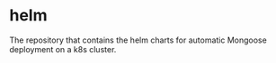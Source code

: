 # helm
The repository that contains the helm charts for automatic Mongoose deployment on a k8s cluster.
